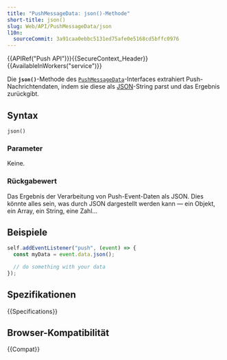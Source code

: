 ```yaml
---
title: "PushMessageData: json()-Methode"
short-title: json()
slug: Web/API/PushMessageData/json
l10n:
  sourceCommit: 3a91caa0ebbc5131ed75afe0e5168cd5bffc0976
---
```


{{APIRef("Push API")}}{{SecureContext_Header}}{{AvailableInWorkers("service")}}

Die **`json()`**-Methode des [`PushMessageData`](/de/docs/Web/API/PushMessageData)-Interfaces extrahiert Push-Nachrichtendaten, indem sie diese als [JSON](/de/docs/Web/JavaScript/Reference/Global_Objects/JSON)-String parst und das Ergebnis zurückgibt.

## Syntax

```js-nolint
json()
```

### Parameter

Keine.

### Rückgabewert

Das Ergebnis der Verarbeitung von Push-Event-Daten als JSON. Dies könnte alles sein, was durch JSON dargestellt werden kann — ein Objekt, ein Array, ein String, eine Zahl…

## Beispiele

```js
self.addEventListener("push", (event) => {
  const myData = event.data.json();

  // do something with your data
});
```

## Spezifikationen

{{Specifications}}

## Browser-Kompatibilität

{{Compat}}
